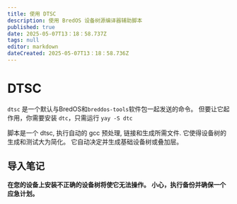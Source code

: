 ```yaml
---
title: 使用 DTSC
description: 使用 BredOS 设备树源编译器辅助脚本
published: true
date: 2025-05-07T13：18：58.737Z
tags: null
editor: markdown
dateCreated: 2025-05-07T13：18：58.736Z
---
```


# DTSC

`dtsc` 是一个默认与BredOS和`breddos-tools`软件包一起发送的命令。
但要让它起作用，你需要安装 `dtc`，只需运行 `yay -S dtc`

脚本是一个 dtsc, 执行自动的 gcc 预处理, 链接和生成所需文件.
它使得设备树的生成和测试大为简化。
它自动决定并生成基础设备树或叠加层。

## 导入笔记

**在您的设备上安装不正确的设备树将使它无法操作。**
**小心，执行备份并确保一个应急计划。**